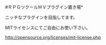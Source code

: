 #ＲＰＧツクールＭＶプラグイン置き場*

ニッチなプラグインを目指してます。

MITライセンスにてご自由にお使い下さい。

http://opensource.org/licenses/mit-license.php
